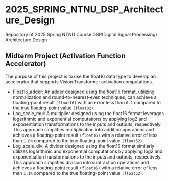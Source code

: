 # 2025_SPRING_NTNU_DSP_Architecture_Design
Repository of 2025 Spring NTNU Course DSP(Digital Signal Processing) Architecture Design

## Midterm Project (Activation Function Accelerator)
The purpose of this project is to use the float16 data type to develop an accelerator that supports Vision Transformer activation computations.
- Float16_adder: An adder designed using the float16 format, utilizing normalization and round-to-nearest-even techniques, can achieve a floating-point result `(float16)` with an error less than `0.2` compared to the true floating-point value `(float32)`.
- Log_scale_mul: A multiplier designed using the float16 format leverages logarithmic and exponential computations by applying log2 and exponentiation transformations to the inputs and outputs, respectively. This approach simplifies multiplication into addition operations and achieves a floating-point result `(float16)` with a relative error of less than `1.8%` compared to the true floating-point value `(float32)`.
- Log_scale_div: A divider designed using the float16 format similarly utilizes logarithmic and exponential computations by applying log2 and exponentiation transformations to the inputs and outputs, respectively. This approach simplifies division into subtraction operations and achieves a floating-point result `(float16)` with a relative error of less than `1.1%` compared to the true floating-point value `(float32)`.
